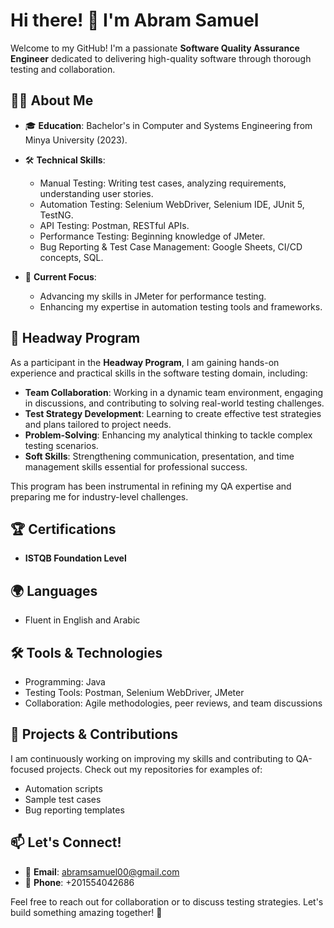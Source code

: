 # Hi there! 👋 I'm Abram Samuel  

Welcome to my GitHub! I'm a passionate **Software Quality Assurance Engineer** dedicated to delivering high-quality software through thorough testing and collaboration.  

## 👨‍💻 About Me  
- 🎓 **Education**: Bachelor's in Computer and Systems Engineering from Minya University (2023).  
- 🛠 **Technical Skills**:  
  - Manual Testing: Writing test cases, analyzing requirements, understanding user stories.  
  - Automation Testing: Selenium WebDriver, Selenium IDE, JUnit 5, TestNG.  
  - API Testing: Postman, RESTful APIs.  
  - Performance Testing: Beginning knowledge of JMeter.  
  - Bug Reporting & Test Case Management: Google Sheets, CI/CD concepts, SQL.  

- 🌱 **Current Focus**:  
  - Advancing my skills in JMeter for performance testing.  
  - Enhancing my expertise in automation testing tools and frameworks.  

## 🎯 Headway Program  

As a participant in the **Headway Program**, I am gaining hands-on experience and practical skills in the software testing domain, including:  
- **Team Collaboration**: Working in a dynamic team environment, engaging in discussions, and contributing to solving real-world testing challenges.  
- **Test Strategy Development**: Learning to create effective test strategies and plans tailored to project needs.  
- **Problem-Solving**: Enhancing my analytical thinking to tackle complex testing scenarios.  
- **Soft Skills**: Strengthening communication, presentation, and time management skills essential for professional success.  

This program has been instrumental in refining my QA expertise and preparing me for industry-level challenges.  

## 🏆 Certifications  
- **ISTQB Foundation Level**  

## 🌍 Languages  
- Fluent in English and Arabic  

## 🛠 Tools & Technologies  
- Programming: Java  
- Testing Tools: Postman, Selenium WebDriver, JMeter  
- Collaboration: Agile methodologies, peer reviews, and team discussions  

## 🚀 Projects & Contributions  
I am continuously working on improving my skills and contributing to QA-focused projects. Check out my repositories for examples of:  
- Automation scripts  
- Sample test cases  
- Bug reporting templates  

## 📫 Let's Connect!  
- 📧 **Email**: [abramsamuel00@gmail.com](mailto:abramsamuel00@gmail.com)  
- 📱 **Phone**: +201554042686  

Feel free to reach out for collaboration or to discuss testing strategies. Let's build something amazing together! 🚀  

